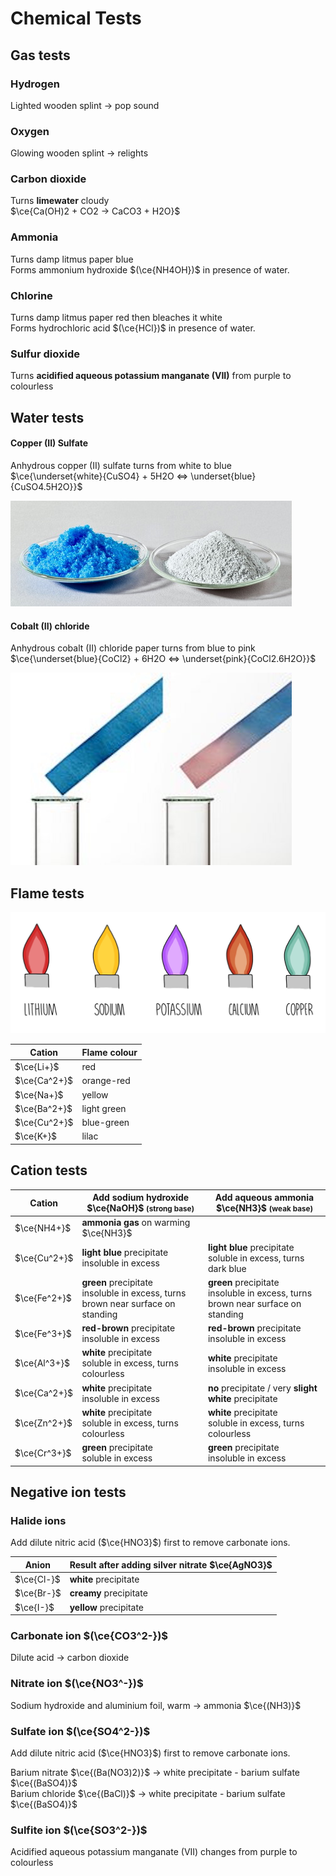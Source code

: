 # Chemical Tests

## Gas tests

### Hydrogen

Lighted wooden splint → pop sound

### Oxygen

Glowing wooden splint → relights

### Carbon dioxide

Turns **limewater** cloudy \
$\ce{Ca(OH)2 + CO2 -> CaCO3 + H2O}$

### Ammonia

Turns damp litmus paper blue \
Forms ammonium hydroxide $(\ce{NH4OH})$ in presence of water.

### Chlorine

Turns damp litmus paper red then bleaches it white \
Forms hydrochloric acid $(\ce{HCl})$ in presence of water.

### Sulfur dioxide

Turns **acidified aqueous potassium manganate (VII)** from purple to colourless

## Water tests

#### Copper (II) Sulfate

Anhydrous copper (II) sulfate turns from white to blue \
$\ce{\underset{white}{CuSO4} + 5H2O <=> \underset{blue}{CuSO4.5H2O}}$

![Anhydrous and hydrated copper (II) sulfate](images/copper-ii-sulfate.png)

#### Cobalt (II) chloride

Anhydrous cobalt (II) chloride paper turns from blue to pink \
$\ce{\underset{blue}{CoCl2} + 6H2O <=> \underset{pink}{CoCl2.6H2O}}$

![Anhydrous and hydrated cobalt (II) chloride paper](images/cobalt-ii-chloride.png)

## Flame tests

![image-4.png](images/flame-test.png)

| Cation       | Flame colour |
| ------------ | ------------ |
| $\ce{Li+}$   | red          |
| $\ce{Ca^2+}$ | orange-red   |
| $\ce{Na+}$   | yellow       |
| $\ce{Ba^2+}$ | light green  |
| $\ce{Cu^2+}$ | blue-green   |
| $\ce{K+}$    | lilac        |

## Cation tests

| Cation       | Add sodium hydroxide $\ce{NaOH}$ <small>(strong base)</small>                        | Add aqueous ammonia $\ce{NH3}$ <small>(weak base)</small>                            |
| ------------ | ------------------------------------------------------------------------------------ | ------------------------------------------------------------------------------------ |
| $\ce{NH4+}$  | **ammonia gas** on warming $\ce{NH3}$                                                |                                                                                      |
| $\ce{Cu^2+}$ | **light blue** precipitate <br> insoluble in excess                                  | **light blue** precipitate <br> soluble in excess, turns dark blue                   |
| $\ce{Fe^2+}$ | **green** precipitate <br> insoluble in excess, turns brown near surface on standing | **green** precipitate <br> insoluble in excess, turns brown near surface on standing |
| $\ce{Fe^3+}$ | **red-brown** precipitate <br> insoluble in excess                                   | **red-brown** precipitate <br> insoluble in excess                                   |
| $\ce{Al^3+}$ | **white** precipitate <br> soluble in excess, turns colourless                       | **white** precipitate <br> insoluble in excess                                       |
| $\ce{Ca^2+}$ | **white** precipitate <br> insoluble in excess                                       | **no** precipitate / very **slight white** precipitate                               |
| $\ce{Zn^2+}$ | **white** precipitate <br> soluble in excess, turns colourless                       | **white** precipitate <br> soluble in excess, turns colourless                       |
| $\ce{Cr^3+}$ | **green** precipitate <br> soluble in excess                                         | **green** precipitate <br> insoluble in excess                                       |

## Negative ion tests

### Halide ions

Add dilute nitric acid ($\ce{HNO3}$) first to remove carbonate ions.

| Anion      | Result after adding silver nitrate $\ce{AgNO3}$ |
| ---------- | ----------------------------------------------- |
| $\ce{Cl-}$ | **white** precipitate                           |
| $\ce{Br-}$ | **creamy** precipitate                          |
| $\ce{I-}$  | **yellow** precipitate                          |

### Carbonate ion $(\ce{CO3^2-})$

Dilute acid → carbon dioxide

### Nitrate ion $(\ce{NO3^-})$

Sodium hydroxide and aluminium foil, warm → ammonia $\ce{(NH3)}$

### Sulfate ion $(\ce{SO4^2-})$

Add dilute nitric acid ($\ce{HNO3}$) first to remove carbonate ions.

Barium nitrate $\ce{(Ba(NO3)2)}$ → white precipitate - barium sulfate $\ce{(BaSO4)}$ \
Barium chloride $\ce{(BaCl)}$ → white precipitate - barium sulfate $\ce{(BaSO4)}$

### Sulfite ion $(\ce{SO3^2-})$

Acidified aqueous potassium manganate (VII) changes from purple to colourless
